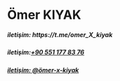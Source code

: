 <div>
  <h1 id="name">Ömer KIYAK</h1>
</div>
<h5>iletişim: https://t.me/omer_X_kiyak</h5>
<h5>iletişim:<a href=" +905511778376">+90 551 177 83 76</h5>
<h5>iletişim: @ömer-x-kiyak</h5>
